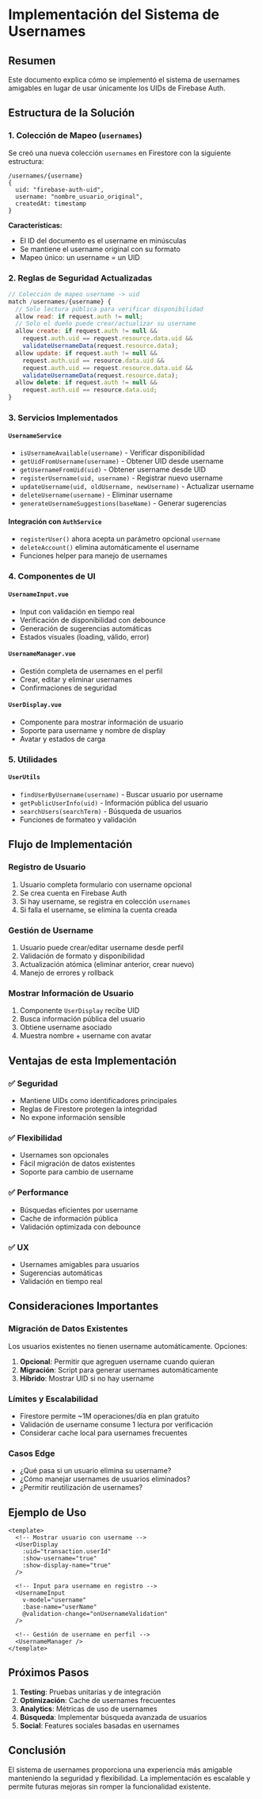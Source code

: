 # Implementación del Sistema de Usernames

## Resumen

Este documento explica cómo se implementó el sistema de usernames amigables en lugar de usar únicamente los UIDs de Firebase Auth.

## Estructura de la Solución

### 1. Colección de Mapeo (`usernames`)

Se creó una nueva colección `usernames` en Firestore con la siguiente estructura:

```
/usernames/{username}
{
  uid: "firebase-auth-uid",
  username: "nombre_usuario_original",
  createdAt: timestamp
}
```

**Características:**
- El ID del documento es el username en minúsculas
- Se mantiene el username original con su formato
- Mapeo único: un username = un UID

### 2. Reglas de Seguridad Actualizadas

```javascript
// Colección de mapeo username -> uid
match /usernames/{username} {
  // Solo lectura pública para verificar disponibilidad
  allow read: if request.auth != null;
  // Solo el dueño puede crear/actualizar su username
  allow create: if request.auth != null && 
    request.auth.uid == request.resource.data.uid &&
    validateUsernameData(request.resource.data);
  allow update: if request.auth != null && 
    request.auth.uid == resource.data.uid &&
    request.auth.uid == request.resource.data.uid &&
    validateUsernameData(request.resource.data);
  allow delete: if request.auth != null && 
    request.auth.uid == resource.data.uid;
}
```

### 3. Servicios Implementados

#### `UsernameService`
- `isUsernameAvailable(username)` - Verificar disponibilidad
- `getUidFromUsername(username)` - Obtener UID desde username
- `getUsernameFromUid(uid)` - Obtener username desde UID
- `registerUsername(uid, username)` - Registrar nuevo username
- `updateUsername(uid, oldUsername, newUsername)` - Actualizar username
- `deleteUsername(username)` - Eliminar username
- `generateUsernameSuggestions(baseName)` - Generar sugerencias

#### Integración con `AuthService`
- `registerUser()` ahora acepta un parámetro opcional `username`
- `deleteAccount()` elimina automáticamente el username
- Funciones helper para manejo de usernames

### 4. Componentes de UI

#### `UsernameInput.vue`
- Input con validación en tiempo real
- Verificación de disponibilidad con debounce
- Generación de sugerencias automáticas
- Estados visuales (loading, válido, error)

#### `UsernameManager.vue`
- Gestión completa de usernames en el perfil
- Crear, editar y eliminar usernames
- Confirmaciones de seguridad

#### `UserDisplay.vue`
- Componente para mostrar información de usuario
- Soporte para username y nombre de display
- Avatar y estados de carga

### 5. Utilidades

#### `UserUtils`
- `findUserByUsername(username)` - Buscar usuario por username
- `getPublicUserInfo(uid)` - Información pública del usuario
- `searchUsers(searchTerm)` - Búsqueda de usuarios
- Funciones de formateo y validación

## Flujo de Implementación

### Registro de Usuario
1. Usuario completa formulario con username opcional
2. Se crea cuenta en Firebase Auth
3. Si hay username, se registra en colección `usernames`
4. Si falla el username, se elimina la cuenta creada

### Gestión de Username
1. Usuario puede crear/editar username desde perfil
2. Validación de formato y disponibilidad
3. Actualización atómica (eliminar anterior, crear nuevo)
4. Manejo de errores y rollback

### Mostrar Información de Usuario
1. Componente `UserDisplay` recibe UID
2. Busca información pública del usuario
3. Obtiene username asociado
4. Muestra nombre + username con avatar

## Ventajas de esta Implementación

### ✅ Seguridad
- Mantiene UIDs como identificadores principales
- Reglas de Firestore protegen la integridad
- No expone información sensible

### ✅ Flexibilidad
- Usernames son opcionales
- Fácil migración de datos existentes
- Soporte para cambio de username

### ✅ Performance
- Búsquedas eficientes por username
- Cache de información pública
- Validación optimizada con debounce

### ✅ UX
- Usernames amigables para usuarios
- Sugerencias automáticas
- Validación en tiempo real

## Consideraciones Importantes

### Migración de Datos Existentes
Los usuarios existentes no tienen username automáticamente. Opciones:
1. **Opcional**: Permitir que agreguen username cuando quieran
2. **Migración**: Script para generar usernames automáticamente
3. **Híbrido**: Mostrar UID si no hay username

### Límites y Escalabilidad
- Firestore permite ~1M operaciones/día en plan gratuito
- Validación de username consume 1 lectura por verificación
- Considerar cache local para usernames frecuentes

### Casos Edge
- ¿Qué pasa si un usuario elimina su username?
- ¿Cómo manejar usernames de usuarios eliminados?
- ¿Permitir reutilización de usernames?

## Ejemplo de Uso

```vue
<template>
  <!-- Mostrar usuario con username -->
  <UserDisplay 
    :uid="transaction.userId" 
    :show-username="true"
    :show-display-name="true"
  />
  
  <!-- Input para username en registro -->
  <UsernameInput
    v-model="username"
    :base-name="userName"
    @validation-change="onUsernameValidation"
  />
  
  <!-- Gestión de username en perfil -->
  <UsernameManager />
</template>
```

## Próximos Pasos

1. **Testing**: Pruebas unitarias y de integración
2. **Optimización**: Cache de usernames frecuentes
3. **Analytics**: Métricas de uso de usernames
4. **Búsqueda**: Implementar búsqueda avanzada de usuarios
5. **Social**: Features sociales basadas en usernames

## Conclusión

El sistema de usernames proporciona una experiencia más amigable manteniendo la seguridad y flexibilidad. La implementación es escalable y permite futuras mejoras sin romper la funcionalidad existente.